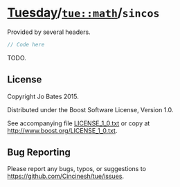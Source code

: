[Tuesday](../../../README.md)/[`tue::math`](../../namespaces/tue/math.md)/`sincos`
==================================================================================
Provided by several headers.

```c++
// Code here
```

TODO.

License
-------
Copyright Jo Bates 2015.

Distributed under the Boost Software License, Version 1.0.

See accompanying file [LICENSE_1_0.txt](../../../LICENSE_1_0.txt) or copy at
http://www.boost.org/LICENSE_1_0.txt.

Bug Reporting
-------------
Please report any bugs, typos, or suggestions to
https://github.com/Cincinesh/tue/issues.
